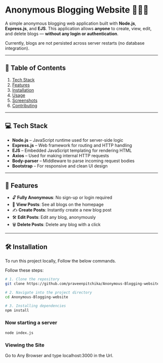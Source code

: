 # Anonymous Blogging Website 🕵️‍♂️📝

A simple anonymous blogging web application built with **Node.js**, **Express.js**, and **EJS**. This application allows **anyone** to create, view, edit, and delete blogs — **without any login or authentication**.

Currently, blogs are not persisted across server restarts (no database integration).

---

## 📑 Table of Contents

1. [Tech Stack](#tech-stack)
2. [Features](#features)
3. [Installation](#installation)
4. [Usage](#usage)
5. [Screenshots](#screenshots)
6. [Contributing](#contributing)

---

## 💻 Tech Stack

- **Node.js** – JavaScript runtime used for server-side logic
- **Express.js** – Web framework for routing and HTTP handling
- **EJS** – Embedded JavaScript templating for rendering HTML
- **Axios** – Used for making internal HTTP requests
- **Body-parser** – Middleware to parse incoming request bodies
- **Bootstrap** – For responsive and clean UI design

---

## 🚀 Features

- 🔓 **Fully Anonymous**: No sign-up or login required
- 📰 **View Posts**: See all blogs on the homepage
- ✍️ **Create Posts**: Instantly create a new blog post
- 🛠️ **Edit Posts**: Edit any blog, anonymously
- 🗑️ **Delete Posts**: Delete any blog with a click

---

## 🛠️ Installation

To run this project locally, Follow the below commands.

Follow these steps:

```bash
# 1. Clone the repository
git clone https://github.com/praveenpitchika/Anonymous-Blogging-website.git

# 2. Navigate into the project directory
cd Anonymous-Blogging-website

# 3. Installing dependencies
npm install

```

### Now starting a server
```
node index.js
```

### Viewing the Site

Go to Any Browser and type localhost:3000 in the Url.


